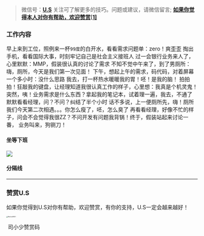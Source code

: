 > 微信号：**[U.S](#jump_10)**
> 关注可了解更多的技巧。问题或建议，请微信留言;
> **[如果你觉得本人对你有帮助，欢迎赞赏](#jump_20)[[1\]](#footnote-1)**

### 工作内容

早上来到工位，照例来一杯`99度`的白开水，看看需求问题单：zero！爽歪歪
掏出手机，看看国际大事，时刻牢记自己是社会主义接班人
过一会银行业务来人了，心里默默：MMP，假装很认真的讨论了需求
不知不觉中午来了，到了男厕所：嗨，厕所，今天是我们第一次见面！
下午，想起上午的需求，码代码，对着屏幕一个多小时：没什么思路
我去，打一杯热水暖暖我的胃！呸！是我的脑！
拍拍拍！狂敲我的键盘，让经理知道我很认真工作的样子，心里想：我真是个机灵鬼！
突然，咦！业务需求是什么东西？拿起我的笔记本，试着理一遍，我去，不通了
默默看看经理，问？不问？纠结了半个小时
话不多说，上一便厕所先，嗨！厕所我们今天第二次相遇。。。你怎么瘦了，呸，怎么臭了
再看看经理，好像不忙的样子，问会不会觉得我很ZZ？不问开发有问题我背锅！终于，假装站起来讨论一番，
业务叫来，狗铡刀！

#### 坐等下班

![](https://tva1.sinaimg.cn/large/007S8ZIlgy1geyw76dd6yj30ye050di6.jpg)

#### 分隔线

------



### 赞赏U.S

如果你觉得到U.S对你有帮助，欢迎赞赏，有你的支持，U.S一定会越来越好！

<img src="/Users/dayuanzi/Desktop/WechatIMG1.jpeg" alt="WechatIMG1" style="zoom:25%;" />

​																				司小少赞赏码
